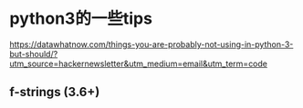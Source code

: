 # python3的一些tips
https://datawhatnow.com/things-you-are-probably-not-using-in-python-3-but-should/?utm_source=hackernewsletter&utm_medium=email&utm_term=code

## f-strings (3.6+)
